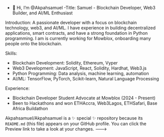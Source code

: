 - 👋 Hi, I’m @Akpahsamuel
-Title: Samuel - Blockchain Developer, Web3 Builder, and AI/ML Enthusiast

Introduction:
A passionate developer with a focus on blockchain technology, web3, and AI/ML. I have  experience in building decentralized applications, smart contracts, and have a strong foundation in Python programming. I am is currently working for Mowblox, onboarding many people onto the blockchain.

Skills:
- Blockchain Development: Solidity, Ethereum, Vyper
- Web3 Development: JavaScript, React, Solidity, Hardhat, Web3.js
- Python Programming: Data analysis, machine learning, automation
- AI/ML: TensorFlow, PyTorch, Scikit-learn, Natural Language Processing

Experience:
- Blockchain Developer Student Advocate at Mowblox (2024 - Present)
- Been to Hackathons and won ETHAccra, Web3Lagos, ETHSafari, Base Africa Buildathon


Akpahsamuel/Akpahsamuel is a ✨ special ✨ repository because its `README.md` (this file) appears on your GitHub profile.
You can click the Preview link to take a look at your changes.
--->
